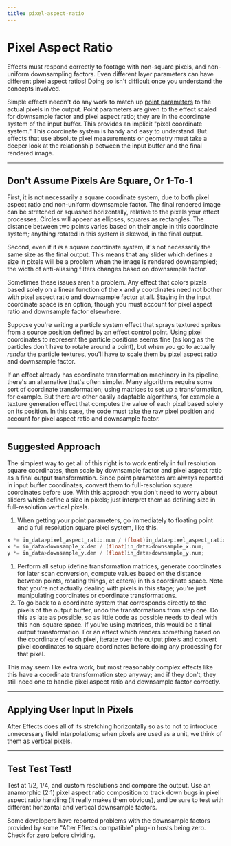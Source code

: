 ```yaml
---
title: pixel-aspect-ratio
---
```


# Pixel Aspect Ratio

Effects must respond correctly to footage with non-square pixels, and non-uniform downsampling factors. Even different layer parameters can have different pixel aspect ratios! Doing so isn't difficult once you understand the concepts involved.

Simple effects needn't do any work to match up [point parameters](../../effect-basics/parameters) to the actual pixels in the output. Point parameters are given to the effect scaled for downsample factor and pixel aspect ratio; they are in the coordinate system of the input buffer. This provides an implicit "pixel coordinate system." This coordinate system is handy and easy to understand. But effects that use absolute pixel measurements or geometry must take a deeper look at the relationship between the input buffer and the final rendered image.

---

## Don't Assume Pixels Are Square, Or 1-To-1

First, it is not necessarily a square coordinate system, due to both pixel aspect ratio and non-uniform downsample factor. The final rendered image can be stretched or squashed horizontally, relative to the pixels your effect processes. Circles will appear as ellipses, squares as rectangles. The distance between two points varies based on their angle in this coordinate system; anything rotated in this system is skewed, in the final output.

Second, even if it *is* a square coordinate system, it's not necessarily the same size as the final output. This means that any slider which defines a size in pixels will be a problem when the image is rendered downsampled; the width of anti-aliasing filters changes based on downsample factor.

Sometimes these issues aren't a problem. Any effect that colors pixels based solely on a linear function of the x and y coordinates need not bother with pixel aspect ratio and downsample factor at all. Staying in the input coordinate space is an option, though you must account for pixel aspect ratio and downsample factor elsewhere.

Suppose you're writing a particle system effect that sprays textured sprites from a source position defined by an effect control point. Using pixel coordinates to represent the particle positions seems fine (as long as the particles don't have to rotate around a point), but when you go to actually *render* the particle textures, you'll have to scale them by pixel aspect ratio and downsample factor.

If an effect already has coordinate transformation machinery in its pipeline, there's an alternative that's often simpler. Many algorithms require some sort of coordinate transformation; using matrices to set up a transformation, for example. But there are other easily adaptable algorithms, for example a texture generation effect that computes the value of each pixel based solely on its position. In this case, the code must take the raw pixel position and account for pixel aspect ratio and downsample factor.

---

## Suggested Approach

The simplest way to get all of this right is to work entirely in full resolution square coordinates, then scale by downsample factor and pixel aspect ratio as a final output transformation. Since point parameters are always reported in input buffer coordinates, convert them to full-resolution square coordinates before use. With this approach you don't need to worry about sliders which define a size in pixels; just interpret them as defining size in full-resolution vertical pixels.

1. When getting your point parameters, go immediately to floating point and a full resolution square pixel system, like this.

```cpp
x *= in_data>pixel_aspect_ratio.num / (float)in_data>pixel_aspect_ratio.den;
x *= in_data>downsample_x.den / (float)in_data>downsample_x.num;
y *= in_data>downsample_y.den / (float)in_data>downsample_y.num;
```

1. Perform all setup (define transformation matrices, generate coordinates for later scan conversion, compute values based on the distance between points, rotating things, et cetera) in this coordinate space. Note that you're not actually dealing with pixels in this stage; you're just manipulating coordinates or coordinate transformations.
2. To go back to a coordinate system that corresponds directly to the pixels of the output buffer, undo the transformations from step one. Do this as late as possible, so as little code as possible needs to deal with this non-square space. If you're using matrices, this would be a final output transformation. For an effect which renders something based on the coordinate of each pixel, iterate over the output pixels and convert pixel coordinates to square coordinates before doing any processing for that pixel.

This may seem like extra work, but most reasonably complex effects like this have a coordinate transformation step anyway; and if they don't, they still need one to handle pixel aspect ratio and downsample factor correctly.

---

## Applying User Input In Pixels

After Effects does all of its stretching horizontally so as to not to introduce unnecessary field interpolations; when pixels are used as a unit, we think of them as vertical pixels.

---

## Test Test Test!

Test at 1/2, 1/4, and custom resolutions and compare the output. Use an anamorphic (2:1) pixel aspect ratio composition to track down bugs in pixel aspect ratio handling (it really makes them obvious), and be sure to test with different horizontal and vertical downsample factors.

Some developers have reported problems with the downsample factors provided by some "After Effects compatible" plug-in hosts being zero. Check for zero before dividing.
